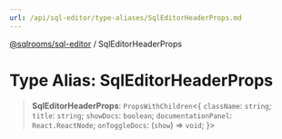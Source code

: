```yaml
---
url: /api/sql-editor/type-aliases/SqlEditorHeaderProps.md
---
```

[@sqlrooms/sql-editor](../index.md) / SqlEditorHeaderProps

# Type Alias: SqlEditorHeaderProps

> **SqlEditorHeaderProps**: `PropsWithChildren`<{ `className`: `string`; `title`: `string`; `showDocs`: `boolean`; `documentationPanel`: `React.ReactNode`; `onToggleDocs`: (`show`) => `void`; }>
